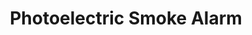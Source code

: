 ---
date_added: 2023-06-26
model: ES63-D5Z
vendor: Tuya
title: Photoelectric Smoke Alarm
category: sensor
supports: smoke, alarm, battery
zigbeemodel: ['TS0601', '_TZE200_dq1mfjug']
compatible: [zha, deconz]
deconz: 6567
mlink: 
link: https://www.aliexpress.com/item/1005003564649452.html
link2: 
link3: 
---